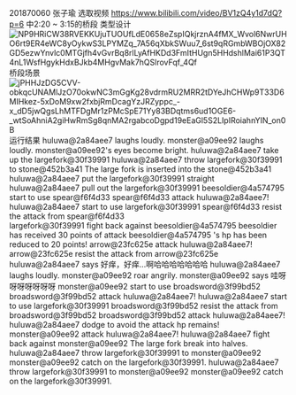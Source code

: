 201870060 张子瑜
选取视频 https://www.bilibili.com/video/BV1zQ4y1d7dQ?p=6 中2:20 ~ 3:15的桥段
类型设计
![NP9HRiCW38RVEKKUjuTUOUfLdE0658eZspIQkjrznA4fMX_Wvol6NwrUHO6rt9ER4eWC8yOykwS3LPYMZq_7A56qXbkSWuu7_6st9qRGmbWBOjOX82GD5ezwYnvlc0MTGjfh4vGvrBq8rlLyAfHKDd3FmItHUgn5HHdshlMai61P3QT4nL1WsfHgykHdxBJkb4MHgvMak7hQSlrovFqf_4Qf](https://user-images.githubusercontent.com/90622345/133399358-95634dd9-4be2-4ad2-854d-1f7eddd0788b.png)
桥段场景![jPHHJzDG5CVV-obkqcUNAMlJzO70okwNC3mGgKg28vdrmRU2MRR2tDYeJhCHWp9T33D6MIHkez-5xDoM9xw2fxbjRmDcagYzJRZyppc_-x_dD5jwQgsLhMTFDgMr1zPMcSpE71Yy83BDqtms6ud1OGE6-_wtSoAhniA2giHwRmSg8qnMA2rgabcoDgpd19eEaGl5S2LIpIRoiahnYIN_on0B](https://user-images.githubusercontent.com/90622345/133399386-94ae7fa4-bf1b-4e68-87e6-1d5402c05548.png)
运行结果
huluwa@2a84aee7 laughs loudly.
monster@a09ee92 laughs loudly.
monster@a09ee92's eyes become bright.
huluwa@2a84aee7 take up the largefork@30f39991
huluwa@2a84aee7 throw largefork@30f39991 to stone@452b3a41
The large fork is inserted into the stone@452b3a41        
huluwa@2a84aee7 put the largefork@30f39991 straight       
huluwa@2a84aee7 pull out the largefork@30f39991
beesoldier@4a574795 start to use spear@f6f4d33
spear@f6f4d33 attack huluwa@2a84aee7!
huluwa@2a84aee7 start to use largefork@30f39991
spear@f6f4d33 resist the attack from spear@f6f4d33        
largefork@30f39991 fight back against beesoldier@4a574795
 beesoldier has received 30 points of attack
beesoldier@4a574795 's hp has been reduced to 20 points!
arrow@23fc625e attack huluwa@2a84aee7!
arrow@23fc625e resist the attack from arrow@23fc625e
huluwa@2a84aee7 says 好痒，好痒...啊哈哈哈哈哈哈哈
huluwa@2a84aee7 laughs loudly.
monster@a09ee92 roar angrily.
monster@a09ee92 says 哇呀呀呀呀呀呀呀
monster@a09ee92 start to use broadsword@3f99bd52
broadsword@3f99bd52 attack huluwa@2a84aee7!
huluwa@2a84aee7 start to use largefork@30f39991
broadsword@3f99bd52 resist the attack from broadsword@3f99bd52
broadsword@3f99bd52 attack huluwa@2a84aee7!
huluwa@2a84aee7 dodge to avoid the attack
hp remains!
monster@a09ee92 attack huluwa@2a84aee7!
huluwa@2a84aee7 fight back against monster@a09ee92
The large fork break into halves.
huluwa@2a84aee7 throw largefork@30f39991 to monster@a09ee92
monster@a09ee92 catch on the largefork@30f39991.
huluwa@2a84aee7 throw largefork@30f39991 to monster@a09ee92
monster@a09ee92 catch on the largefork@30f39991.
